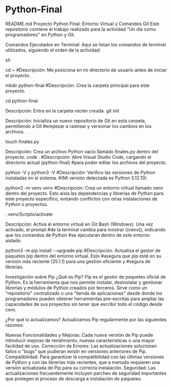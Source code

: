 # Python-Final
README.md
Proyecto Python Final: Entorno Virtual y Comandos Git
Este repositorio contiene el trabajo realizado para la actividad "Un día como programadores"
en Python y Git.

Comandos Ejecutados en Terminal:
Aquí se listan los comandos de terminal utilizados, siguiendo el orden de la actividad:

sh

cd ~ #Descripción: Me posiciona en mi directorio de usuario antes de iniciar el proyecto.

mkdir python-final #Descripción: Crea la carpeta principal para este proyecto.

cd python-final

Descripción: Entra en la carpeta recién creada.
git init

Descripción: Inicializa un nuevo repositorio de Git en esta carpeta, permitiendo a Git
#empezar a rastrear y versionar los cambios en los archivos.

touch finales.py

Descripción: Crea un archivo Python vacío llamado finales.py dentro del proyecto.
code . #Descripción: Abre Visual Studio Code, cargando el directorio actual (python-final) #para poder editar los archivos del proyecto.

python -V y python3 -V #Descripción: Verifico las versiones de Python instaladas en el sistema. #(Mi versión detectada es Python 3.12.10).

python3 -m venv venv #Descripción: Crea un entorno virtual llamado venv dentro del proyecto. Esto aísla las dependencias y librerías de Python para este proyecto específico, evitando conflictos con otras instalaciones de Python o proyectos.

. venv/Scripts/activate

Descripción: Activa el entorno virtual en Git Bash (Windows). Una vez activado, el prompt
#de la terminal cambia para mostrar ((venv)), indicando que los comandos de Python #se ejecutarán dentro de este entorno aislado.

python3 -m pip install --upgrade pip #Descripción: Actualiza el gestor de paquetes pip dentro del entorno virtual. Esto
#asegura que pip esté en su versión más reciente (25.1.1) para una gestión eficiente y #segura de librerías.

Investigación sobre Pip
¿Qué es Pip?
Pip es el gestor de paquetes oficial de Python. Es la herramienta que nos permite instalar,
desinstalar y gestionar librerías y módulos de Python creados por terceros. Sirve como
un "repositorio" centralizado o una "tienda de aplicaciones" desde donde los programadores pueden
obtener herramientas pre-escritas para ampliar las capacidades de sus proyectos sin tener que
escribir todo el código desde cero.

¿Por qué lo actualizamos?
Actualizamos Pip regularmente por las siguientes razones:

Nuevas Funcionalidades y Mejoras: Cada nueva versión de Pip puede introducir mejoras
de rendimiento, nuevas características o una mayor facilidad de uso.
Corrección de Errores: Las actualizaciones solucionan fallos o "bugs" que pudieran
existir en versiones anteriores de Pip.
Compatibilidad: Para garantizar la compatibilidad con las últimas versiones de Python
y con las librerías más recientes, que a menudo requieren una versión actualizada de Pip
para su correcta instalación.
Seguridad: Las actualizaciones frecuentemente incluyen parches de seguridad importantes
que protegen el proceso de descarga e instalación de paquetes.
